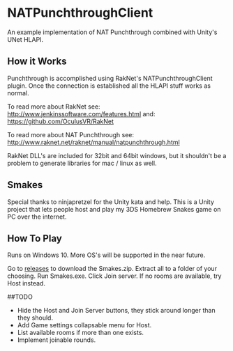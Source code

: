 
# NATPunchthroughClient
An example implementation of NAT Punchthrough combined with Unity's UNet HLAPI.

## How it Works
Punchthrough is accomplished using RakNet's NATPunchthroughClient plugin.
Once the connection is established all the HLAPI stuff works as normal.

To read more about RakNet see: http://www.jenkinssoftware.com/features.html
and: https://github.com/OculusVR/RakNet

To read more about NAT Punchthrough see: http://www.raknet.net/raknet/manual/natpunchthrough.html

RakNet DLL's are included for 32bit and 64bit windows, but it shouldn't be a problem to generate libraries for mac / linux as well.

## Smakes
Special thanks to ninjapretzel for the Unity kata and help.
This is a Unity project that lets people host and play my 3DS Homebrew Snakes game on PC over the internet.

## How To Play
Runs on Windows 10. More OS's will be supported in the near future.

Go to [releases](../../releases) to download the Smakes.zip.
Extract all to a folder of your choosing. Run Smakes.exe.
Click Join server. If no rooms are available, try Host instead.

##TODO
- Hide the Host and Join Server buttons, they stick around longer than they should.
- Add Game settings collapsable menu for Host.
- List available rooms if more than one exists.
- Implement joinable rounds.

